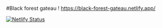 #Black forest gateau !
https://black-forest-gateau.netlify.app/

[![Netlify Status](https://api.netlify.com/api/v1/badges/543fc47c-8dec-4b3e-ae27-652444f822cb/deploy-status)](https://app.netlify.com/sites/black-forest-gateau/deploys)